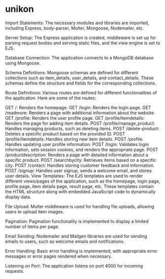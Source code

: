 # unikon
Import Statements: The necessary modules and libraries are imported, including Express, body-parser, Multer, Mongoose, Nodemailer, etc.

Server Setup: The Express application is created, middleware is set up for parsing request bodies and serving static files, and the view engine is set to EJS.

Database Connection: The application connects to a MongoDB database using Mongoose.

Schema Definitions: Mongoose schemas are defined for different collections such as item_details, user_details, and contact_details. These schemas define the structure and fields for the corresponding collections.

Route Definitions: Various routes are defined for different functionalities of the application. Here are some of the routes:

GET /: Renders the homepage.
GET /login: Renders the login page.
GET /readmore: Renders a page with additional information about the website.
GET /profile: Renders the user profile page.
GET /profile/itemdetails: Renders the page for adding item details.
POST /profile/manage_product: Handles managing products, such as deleting items.
POST /delete-product: Deletes a specific product based on the provided ID.
POST /profile/itemdetails: Handles storing new item details.
POST /profile: Handles updating user profile information.
POST /login: Validates login information, sets session cookies, and renders the appropriate page.
POST /productdescription: Renders a page with detailed information about a specific product.
POST /searchbycity: Retrieves items based on a specific city.
POST /contact: Handles storing customer feedback and information.
POST /signup: Handles user signup, sends a welcome email, and stores user details.
View Templates: The EJS templates are used to render different views/pages of the application, such as the homepage, login page, profile page, item details page, result page, etc. These templates contain the HTML structure along with embedded JavaScript code to dynamically display data.

File Upload: Multer middleware is used for handling file uploads, allowing users to upload item images.

Pagination: Pagination functionality is implemented to display a limited number of items per page.

Email Sending: Nodemailer and Mailgen libraries are used for sending emails to users, such as welcome emails and notifications.

Error Handling: Basic error handling is implemented, with appropriate error messages or error pages rendered when necessary.

Listening on Port: The application listens on port 4000 for incoming requests.
